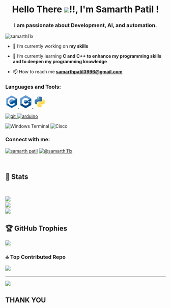 <h1 align="center">Hello There <img src="https://raw.githubusercontent.com/MartinHeinz/MartinHeinz/master/wave.gif" width="30px">!!,  I'm Samarth Patil !</h1>
<h3 align="center">I am passionate about Development, AI, and automation.</h3>

<p align="left"> <img src="https://komarev.com/ghpvc/?username=samarth11x&label=Profile%20views&color=0e75b6&style=flat" alt="samarth11x" /> </p>




- 🚀 I’m currently working on **my skills**

- 🌱 I’m currently learning **C and C++ to enhance my programming skills and to deepen my programming knowledge**

- 📫 How to reach me **samarthpatil3996@gmail.com**
</p>


<h3 align="left">Languages and Tools:</h3>

<p align="left">

<a href="https://www.cprogramming.com/" target="_blank" rel="noreferrer"> <img src="https://raw.githubusercontent.com/devicons/devicon/master/icons/c/c-original.svg" alt="c" width="40" height="40"/> </a>
 <a href="https://www.w3schools.com/cpp/" target="_blank" rel="noreferrer"> <img src="https://raw.githubusercontent.com/devicons/devicon/master/icons/cplusplus/cplusplus-original.svg" alt="cplusplus" width="40" height="40"/> </a><a href="https://www.python.org" target="_blank" rel="noreferrer"> <img src="https://raw.githubusercontent.com/devicons/devicon/master/icons/python/python-original.svg" alt="python" width="40" height="40"/> </a>
   

 <a href="https://git-scm.com/" target="_blank" rel="noreferrer"> <img src="https://www.vectorlogo.zone/logos/git-scm/git-scm-icon.svg" alt="git" width="40" height="40"/> </a> 
 <a href="https://www.arduino.cc/" target="_blank" rel="noreferrer"> <img src="https://cdn.worldvectorlogo.com/logos/arduino-1.svg" alt="arduino" width="40" height="40"/> 

</a> <a>
![Windows Terminal](https://img.shields.io/badge/Windows%20Terminal-%234D4D4D.svg?style=for-the-badge&logo=windows-terminal&logoColor=white)
![Cisco](https://img.shields.io/badge/cisco-%23049fd9.svg?style=for-the-badge&logo=cisco&logoColor=black)


 
<h3 align="left">Connect with me:</h3>
<p align="left">
<a href="https://www.linkedin.com/in/samarth-patil-samarth11x" target="blank"><img align="center" src="https://raw.githubusercontent.com/rahuldkjain/github-profile-readme-generator/master/src/images/icons/Social/linked-in-alt.svg" alt="samarth patil" height="30" width="40" /></a>
<a href="https://instagram.com/@samarth.11x" target="blank"><img align="center" src="https://raw.githubusercontent.com/rahuldkjain/github-profile-readme-generator/master/src/images/icons/Social/instagram.svg" alt="@samarth.11x" height="30" width="40" /></a>
</p>
<br>

## 🚀 Stats 
<br>

![](https://github-readme-stats.vercel.app/api?username=Samarth11x&theme=dark&hide_border=true&include_all_commits=false&count_private=false)<br/>
![](https://github-readme-streak-stats.herokuapp.com/?user=Samarth11x&theme=dark&hide_border=true)<br/>
![](https://github-readme-stats.vercel.app/api/top-langs/?username=Samarth11x&theme=dark&hide_border=true&include_all_commits=false&count_private=false&layout=compact)

## 🏆 GitHub Trophies
![](https://github-profile-trophy.vercel.app/?username=Samarth11x&theme=one_dark_pro&no-frame=true&no-bg=false&margin-w=4)




### 🔝 Top Contributed Repo
![](https://github-contributor-stats.vercel.app/api?username=Samarth11x&limit=5&theme=blue_navy&combine_all_yearly_contributions=true)

---
[![](https://visitcount.itsvg.in/api?id=Samarth11x&icon=0&color=0)](https://visitcount.itsvg.in)

## THANK YOU 
  



